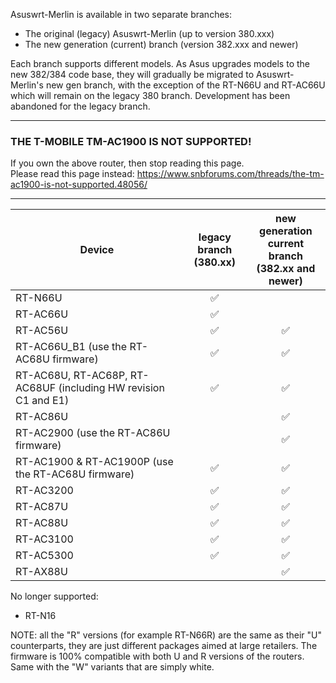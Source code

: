 Asuswrt-Merlin is available in two separate branches:

- The original (legacy) Asuswrt-Merlin (up to version 380.xxx)
- The new generation (current) branch (version 382.xxx and newer)

Each branch supports different models.  As Asus upgrades models to the new 382/384 code base, they will gradually be migrated to Asuswrt-Merlin's new gen branch, with the exception of the RT-N66U and RT-AC66U which will remain on the legacy 380 branch.  Development has been abandoned for the legacy branch.

***
### THE T-MOBILE TM-AC1900 IS NOT SUPPORTED!
If you own the above router, then stop reading this page.<br>
Please read this page instead: https://www.snbforums.com/threads/the-tm-ac1900-is-not-supported.48056/

***

| Device  | legacy branch<br>(380.xx) | new generation<br>current branch<br>(382.xx and newer) |
| ------------- | :---: | :---: |
| RT-N66U  | :white_check_mark: |  |
| RT-AC66U | :white_check_mark: |  |
| RT-AC56U | :white_check_mark: | :white_check_mark: |
| RT-AC66U_B1 (use the RT-AC68U firmware) | :white_check_mark: | :white_check_mark: |
| RT-AC68U, RT-AC68P, RT-AC68UF (including HW revision C1 and E1) | :white_check_mark: | :white_check_mark: |
| RT-AC86U |   | :white_check_mark: |
| RT-AC2900 (use the RT-AC86U firmware) |  | :white_check_mark: |
| RT-AC1900 & RT-AC1900P (use the RT-AC68U firmware) |  :white_check_mark:  | :white_check_mark: |
| RT-AC3200 |  :white_check_mark:  | :white_check_mark: |
| RT-AC87U |  :white_check_mark:  | :white_check_mark: |
| RT-AC88U |  :white_check_mark:  | :white_check_mark: |
| RT-AC3100 |  :white_check_mark:  | :white_check_mark: |
| RT-AC5300 |  :white_check_mark:  | :white_check_mark: |
| RT-AX88U |   | :white_check_mark: |



No longer supported:
 * RT-N16


NOTE: all the "R" versions (for example RT-N66R) are the same as their "U" counterparts, they are just different packages aimed at large retailers.  The firmware is 100% compatible with both U and R versions of the routers.  Same with the "W" variants that are simply white.
